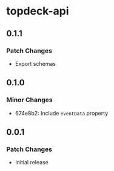 # topdeck-api

## 0.1.1

### Patch Changes

- Export schemas

## 0.1.0

### Minor Changes

- 674e8b2: Include `eventData` property

## 0.0.1

### Patch Changes

- Initial release
